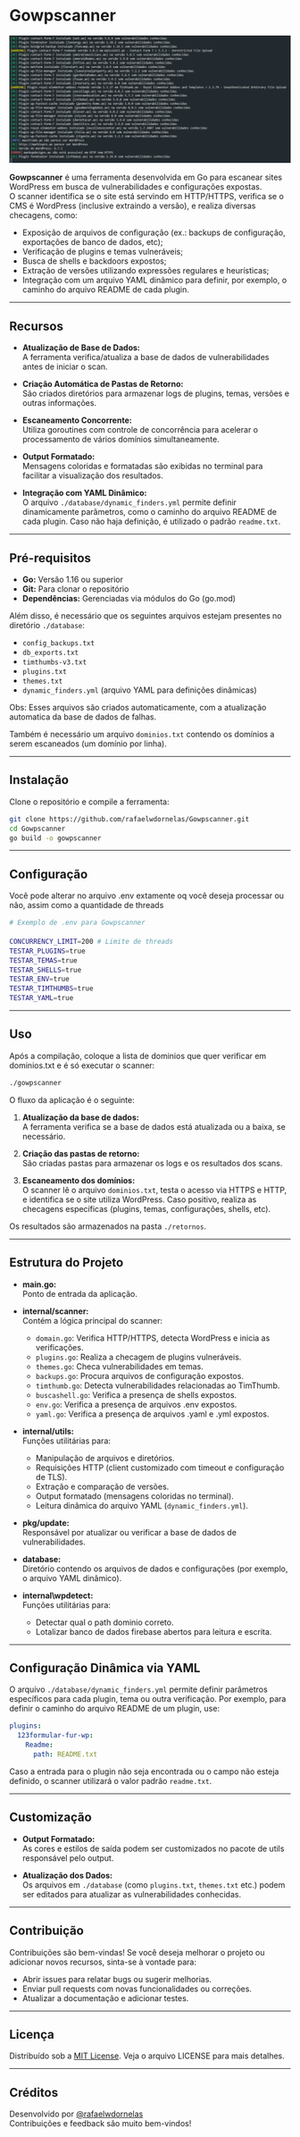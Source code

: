 
# Gowpscanner

![Gowpscanner](https://raw.githubusercontent.com/rafaelwdornelas/Gowpscanner/refs/heads/main/Screenshot.png)

**Gowpscanner** é uma ferramenta desenvolvida em Go para escanear sites WordPress em busca de vulnerabilidades e configurações expostas.  
O scanner identifica se o site está servindo em HTTP/HTTPS, verifica se o CMS é WordPress (inclusive extraindo a versão), e realiza diversas checagens, como:

- Exposição de arquivos de configuração (ex.: backups de configuração, exportações de banco de dados, etc);
- Verificação de plugins e temas vulneráveis;
- Busca de shells e backdoors expostos;
- Extração de versões utilizando expressões regulares e heurísticas;
- Integração com um arquivo YAML dinâmico para definir, por exemplo, o caminho do arquivo README de cada plugin.

---

## Recursos

- **Atualização de Base de Dados:**  
  A ferramenta verifica/atualiza a base de dados de vulnerabilidades antes de iniciar o scan.

- **Criação Automática de Pastas de Retorno:**  
  São criados diretórios para armazenar logs de plugins, temas, versões e outras informações.

- **Escaneamento Concorrente:**  
  Utiliza goroutines com controle de concorrência para acelerar o processamento de vários domínios simultaneamente.

- **Output Formatado:**  
  Mensagens coloridas e formatadas são exibidas no terminal para facilitar a visualização dos resultados.

- **Integração com YAML Dinâmico:**  
  O arquivo `./database/dynamic_finders.yml` permite definir dinamicamente parâmetros, como o caminho do arquivo README de cada plugin. Caso não haja definição, é utilizado o padrão `readme.txt`.

---

## Pré-requisitos

- **Go:** Versão 1.16 ou superior  
- **Git:** Para clonar o repositório  
- **Dependências:** Gerenciadas via módulos do Go (go.mod)

Além disso, é necessário que os seguintes arquivos estejam presentes no diretório `./database`:

- `config_backups.txt`
- `db_exports.txt`
- `timthumbs-v3.txt`
- `plugins.txt`
- `themes.txt`
- `dynamic_finders.yml` (arquivo YAML para definições dinâmicas)

Obs: Esses arquivos são criados automaticamente, com a atualização automatica da base de dados de falhas.

Também é necessário um arquivo `dominios.txt` contendo os domínios a serem escaneados (um domínio por linha).

---

## Instalação

Clone o repositório e compile a ferramenta:

```bash
git clone https://github.com/rafaelwdornelas/Gowpscanner.git
cd Gowpscanner
go build -o gowpscanner
```

---

## Configuração

Você pode alterar no arquivo .env extamente oq você deseja processar ou não, assim como a quantidade de threads

```bash
# Exemplo de .env para Gowpscanner

CONCURRENCY_LIMIT=200 # Limite de threads
TESTAR_PLUGINS=true 
TESTAR_TEMAS=true
TESTAR_SHELLS=true
TESTAR_ENV=true
TESTAR_TIMTHUMBS=true
TESTAR_YAML=true
```

---

## Uso

Após a compilação, coloque a lista de dominios que quer verificar em dominios.txt e é só executar o scanner:

```bash
./gowpscanner
```

O fluxo da aplicação é o seguinte:

1. **Atualização da base de dados:**  
   A ferramenta verifica se a base de dados está atualizada ou a baixa, se necessário.

2. **Criação das pastas de retorno:**  
   São criadas pastas para armazenar os logs e os resultados dos scans.

3. **Escaneamento dos domínios:**  
   O scanner lê o arquivo `dominios.txt`, testa o acesso via HTTPS e HTTP, e identifica se o site utiliza WordPress. Caso positivo, realiza as checagens específicas (plugins, temas, configurações, shells, etc).

Os resultados são armazenados na pasta `./retornos`.

---

## Estrutura do Projeto

- **main.go:**  
  Ponto de entrada da aplicação.

- **internal/scanner:**  
  Contém a lógica principal do scanner:
  - `domain.go`: Verifica HTTP/HTTPS, detecta WordPress e inicia as verificações.
  - `plugins.go`: Realiza a checagem de plugins vulneráveis.
  - `themes.go`: Checa vulnerabilidades em temas.
  - `backups.go`: Procura arquivos de configuração expostos.
  - `timthumb.go`: Detecta vulnerabilidades relacionadas ao TimThumb.
  - `buscashell.go`: Verifica a presença de shells expostos.
  - `env.go`: Verifica a presença de arquivos .env expostos.
  - `yaml.go`: Verifica a presença de arquivos .yaml e .yml expostos.


- **internal/utils:**  
  Funções utilitárias para:
  - Manipulação de arquivos e diretórios.
  - Requisições HTTP (client customizado com timeout e configuração de TLS).
  - Extração e comparação de versões.
  - Output formatado (mensagens coloridas no terminal).
  - Leitura dinâmica do arquivo YAML (`dynamic_finders.yml`).

- **pkg/update:**  
  Responsável por atualizar ou verificar a base de dados de vulnerabilidades.

- **database:**  
  Diretório contendo os arquivos de dados e configurações (por exemplo, o arquivo YAML dinâmico).

- **internal\wpdetect:**  
  Funções utilitárias para:
  - Detectar qual o path dominio correto.
  - Lotalizar banco de dados firebase abertos para leitura e escrita.

---

## Configuração Dinâmica via YAML

O arquivo `./database/dynamic_finders.yml` permite definir parâmetros específicos para cada plugin, tema ou outra verificação. Por exemplo, para definir o caminho do arquivo README de um plugin, use:

```yaml
plugins:
  123formular-fur-wp:
    Readme:
      path: README.txt
```

Caso a entrada para o plugin não seja encontrada ou o campo não esteja definido, o scanner utilizará o valor padrão `readme.txt`.

---

## Customização

- **Output Formatado:**  
  As cores e estilos de saída podem ser customizados no pacote de utils responsável pelo output.

- **Atualização dos Dados:**  
  Os arquivos em `./database` (como `plugins.txt`, `themes.txt` etc.) podem ser editados para atualizar as vulnerabilidades conhecidas.

---

## Contribuição

Contribuições são bem-vindas! Se você deseja melhorar o projeto ou adicionar novos recursos, sinta-se à vontade para:

- Abrir issues para relatar bugs ou sugerir melhorias.
- Enviar pull requests com novas funcionalidades ou correções.
- Atualizar a documentação e adicionar testes.

---

## Licença

Distribuído sob a [MIT License](LICENSE). Veja o arquivo LICENSE para mais detalhes.

---

## Créditos

Desenvolvido por [@rafaelwdornelas](https://github.com/rafaelwdornelas)  
Contribuições e feedback são muito bem-vindos!

